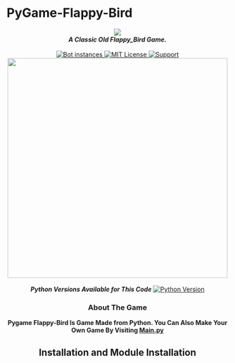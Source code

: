 
# PyGame-Flappy-Bird

<div align="center">
  <img src="https://i.imgur.com/iLGalCJ.png" align="center">
  <br>
  <strong><i>A Classic Old Flappy_Bird Game.</i></strong>
  <br>
  <br>

<a href="https://github.com/b0tdev/PyGame-Flappy-Bird/">	
    <img src="https://api.modmail.tk/badges/instances.svg" alt="Bot instances">	
  </a>

<a href="https://github.com/b0tdev/PyGame-Flappy-Bird/blob/master/LICENSE">
    <img src="https://img.shields.io/badge/license-agpl-e74c3c.svg?style=for-the-badge" alt="MIT License">
  </a>

<a href="https://discord.gg/uu6W23B">
    <img src="https://img.shields.io/discord/515071617815019520.svg?style=for-the-badge&colorB=7289DA" alt="Support">
  </a>

<br>
<img src='http://i.imgur.com/RZFFuJW.png' align='center' width=500>
</div>

<br>

<div align="center">
<strong><i>Python Versions Available for This Code</i></strong>


<a href="https://pypi.python.org/pypi/discord.py">
    <img src="https://img.shields.io/pypi/pyversions/discord.py.svg" alt="Python Version">
  </a>

### About The Game

**Pygame Flappy-Bird Is Game Made from Python. You Can Also Make Your Own Game By Visiting [Main.py](https://github.com/b0tdev/PyGame-Flappy-Bird/blob/master/main.py)**

## Installation and Module Installation
